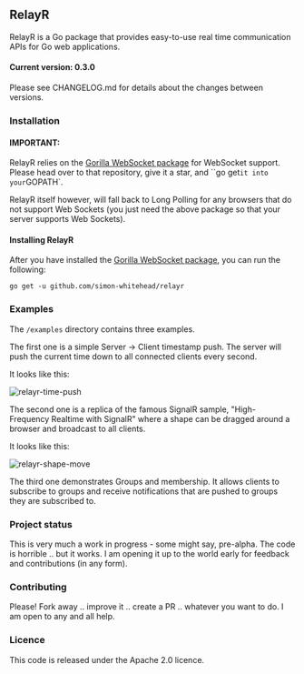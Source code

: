 ## RelayR

RelayR is a Go package that provides easy-to-use real time communication APIs for Go web applications.

#### Current version: 0.3.0

Please see CHANGELOG.md for details about the changes between versions.

### Installation

#### IMPORTANT:

RelayR relies on the [Gorilla WebSocket package](https://github.com/gorilla/websocket) for WebSocket support. Please head over to that repository, give it a star, and ``go get` it into your `GOPATH`.

RelayR itself however, will fall back to Long Polling for any browsers that do not support Web Sockets (you just need the above package so that your server supports Web Sockets).

#### Installing RelayR

After you have installed the [Gorilla WebSocket package](https://github.com/gorilla/websocket), you can run the following:

    go get -u github.com/simon-whitehead/relayr

### Examples

The `/examples` directory contains three examples.

The first one is a simple Server -> Client timestamp push. The server will push the current time down to all connected clients every second.

It looks like this:

![relayr-time-push](https://cloud.githubusercontent.com/assets/2499070/6539845/2a2d7d0a-c4d5-11e4-8ace-9f619769dca9.gif)

The second one is a replica of the famous SignalR sample, "High-Frequency Realtime with SignalR" where a shape can be dragged around a browser and broadcast to all clients.

It looks like this:

![relayr-shape-move](https://cloud.githubusercontent.com/assets/2499070/6540051/ac091b60-c4dd-11e4-9115-9debcd836136.gif)

The third one demonstrates Groups and membership. It allows clients to subscribe to groups and receive notifications that are pushed to groups they are subscribed to.

### Project status

This is very much a work in progress - some might say, pre-alpha. The code is horrible .. but it works. I am opening it up to the world early for feedback and contributions (in any form).

### Contributing

Please! Fork away .. improve it .. create a PR .. whatever you want to do. I am open to any and all help.

### Licence

This code is released under the Apache 2.0 licence.
